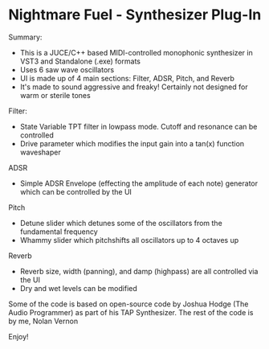 # Nightmare Fuel - Synthesizer Plug-In

Summary:
- This is a JUCE/C++ based MIDI-controlled monophonic synthesizer in VST3 and Standalone (.exe) formats
- Uses 6 saw wave oscillators
- UI is made up of 4 main sections: Filter, ADSR, Pitch, and Reverb
- It's made to sound aggressive and freaky! Certainly not designed for warm or sterile tones

Filter:
- State Variable TPT filter in lowpass mode. Cutoff and resonance can be controlled
- Drive parameter which modifies the input gain into a tan(x) function waveshaper

ADSR
- Simple ADSR Envelope (effecting the amplitude of each note) generator which can be controlled by the UI

Pitch
- Detune slider which detunes some of the oscillators from the fundamental frequency 
- Whammy slider which pitchshifts all oscillators up to 4 octaves up

Reverb
- Reverb size, width (panning), and damp (highpass) are all controlled via the UI
- Dry and wet levels can be modified

Some of the code is based on open-source code by Joshua Hodge (The Audio Programmer) as part of his TAP Synthesizer. The rest of the code is by me, Nolan Vernon

Enjoy!
